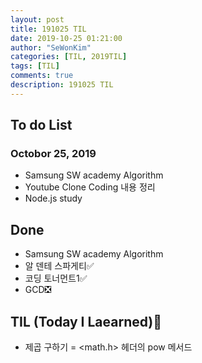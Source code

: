 ```yaml
---
layout: post
title: 191025 TIL
date: 2019-10-25 01:21:00
author: "SeWonKim"
categories: [TIL, 2019TIL]
tags: [TIL]
comments: true
description: 191025 TIL
---
```


## To do List

### Octobor 25, 2019

- Samsung SW academy Algorithm
- Youtube Clone Coding 내용 정리
- Node.js study

## Done

- Samsung SW academy Algorithm
- 알 덴테 스파게티✅
- 코딩 토너먼트1✅
- GCD❎

## TIL (Today I Laearned)🤔
- 제곱 구하기 = <math.h> 헤더의 pow 메서드
